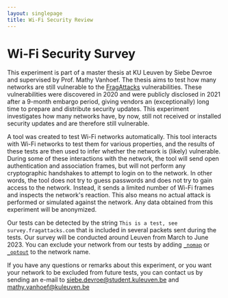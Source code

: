 ```yaml
---
layout: singlepage
title: Wi-Fi Security Review
---
```

# Wi-Fi Security Survey

This experiment is part of a master thesis at KU Leuven by Siebe Devroe and supervised by Prof. Mathy Vanhoef. The thesis aims to test how many networks are still vulnerable to the [FragAttacks](https://www.fragattacks.com) vulnerabilities. These vulnerabilities were discovered in 2020 and were publicly disclosed in 2021 after a 9-month embargo period, giving vendors an (exceptionally) long time to prepare and distribute security updates. This experiment investigates how many networks have, by now, still not received or installed security updates and are therefore still vulnerable.

A tool was created to test Wi-Fi networks automatically. This tool interacts with Wi-Fi networks to test them for various properties, and the results of these tests are then used to infer whether the network is (likely) vulnerable. During some of these interactions with the network, the tool will send open authentication and association frames, but will not perform any cryptographic handshakes to attempt to login on to the network. In other words, the tool does not try to guess passwords and does not try to gain access to the network. Instead, it sends a limited number of Wi-Fi frames and inspects the network's reaction. This also means no actual attack is performed or simulated against the network. Any data obtained from this experiment will be anonymized.

Our tests can be detected by the string `This is a test, see survey.fragattacks.com` that is included in several packets sent during the tests. Our survey will be conducted around Leuven from March to June 2023. You can exclude your network from our tests by adding [`_nomap`](https://support.google.com/maps/answer/1725632?hl=en) or [`_optout`](https://social.technet.microsoft.com/wiki/contents/articles/32109.disabling-wifi-sense-by-gui-and-gpo-script.aspx) to the network name.

If you have any questions or remarks about this experiment, or you want your network to be excluded from future tests, you can contact us by sending an e-mail to siebe.devroe@student.kuleuven.be and mathy.vanhoef@kuleuven.be

